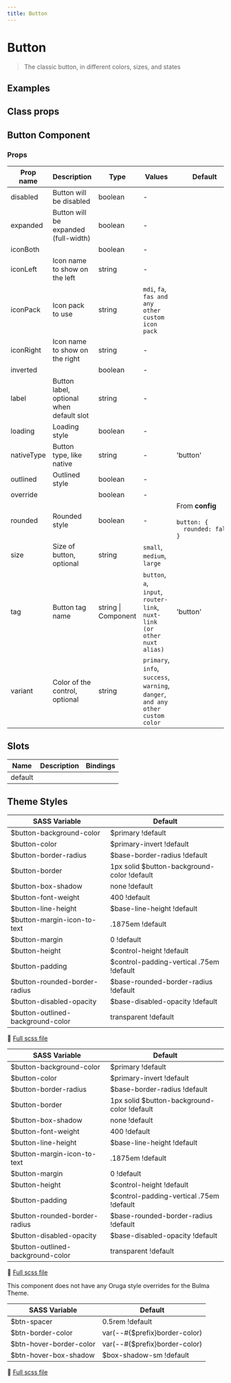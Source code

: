 ```yaml
---
title: Button
---
```


# Button

<div class="vp-doc">

> The classic button, in different colors, sizes, and states

<Carbon />
</div>

<div class="vp-doc">

## Examples

  <example-button />
  
</div>
<div class="vp-doc">

## Class props

<inspector-button-viewer />

</div>

<div class="vp-doc">

## Button Component

### Props

| Prop name  | Description                              | Type                | Values                                                                          | Default                                                                                                                              |
| ---------- | ---------------------------------------- | ------------------- | ------------------------------------------------------------------------------- | ------------------------------------------------------------------------------------------------------------------------------------ |
| disabled   | Button will be disabled                  | boolean             | -                                                                               |                                                                                                                                      |
| expanded   | Button will be expanded (full-width)     | boolean             | -                                                                               |                                                                                                                                      |
| iconBoth   |                                          | boolean             | -                                                                               |                                                                                                                                      |
| iconLeft   | Icon name to show on the left            | string              | -                                                                               |                                                                                                                                      |
| iconPack   | Icon pack to use                         | string              | `mdi`, `fa`, `fas and any other custom icon pack`                               |                                                                                                                                      |
| iconRight  | Icon name to show on the right           | string              | -                                                                               |                                                                                                                                      |
| inverted   |                                          | boolean             | -                                                                               |                                                                                                                                      |
| label      | Button label, optional when default slot | string              | -                                                                               |                                                                                                                                      |
| loading    | Loading style                            | boolean             | -                                                                               |                                                                                                                                      |
| nativeType | Button type, like native                 | string              | -                                                                               | 'button'                                                                                                                             |
| outlined   | Outlined style                           | boolean             | -                                                                               |                                                                                                                                      |
| override   |                                          | boolean             | -                                                                               |                                                                                                                                      |
| rounded    | Rounded style                            | boolean             | -                                                                               | <div>From <b>config</b></div><br><code style='white-space: nowrap; padding: 0;'> button: {<br>&nbsp;&nbsp;rounded: false<br>}</code> |
| size       | Size of button, optional                 | string              | `small`, `medium`, `large`                                                      |                                                                                                                                      |
| tag        | Button tag name                          | string \| Component | `button`, `a`, `input`, `router-link`, `nuxt-link (or other nuxt alias)`        | 'button'                                                                                                                             |
| variant    | Color of the control, optional           | string              | `primary`, `info`, `success`, `warning`, `danger`, `and any other custom color` |                                                                                                                                      |

## Slots

| Name    | Description | Bindings |
| ------- | ----------- | -------- |
| default |             |          |

</div>
<div class="vp-doc">

## Theme Styles

<div class="theme-orugabase">
 
| SASS Variable  | Default |
| -------------- | ------- |
| $button-background-color | $primary !default |
| $button-color | $primary-invert !default |
| $button-border-radius | $base-border-radius !default |
| $button-border | 1px solid $button-background-color !default |
| $button-box-shadow | none !default |
| $button-font-weight | 400 !default |
| $button-line-height | $base-line-height !default |
| $button-margin-icon-to-text | .1875em !default |
| $button-margin | 0 !default |
| $button-height | $control-height !default |
| $button-padding | $control-padding-vertical .75em !default |
| $button-rounded-border-radius | $base-rounded-border-radius !default |
| $button-disabled-opacity | $base-disabled-opacity !default |
| $button-outlined-background-color | transparent !default |

📄 [Full scss file](https://github.com/oruga-ui/oruga/blob/master/packages/oruga/src/scss/components/_button.scss)

</div>

<div class="theme-orugafull">
 
| SASS Variable  | Default |
| -------------- | ------- |
| $button-background-color | $primary !default |
| $button-color | $primary-invert !default |
| $button-border-radius | $base-border-radius !default |
| $button-border | 1px solid $button-background-color !default |
| $button-box-shadow | none !default |
| $button-font-weight | 400 !default |
| $button-line-height | $base-line-height !default |
| $button-margin-icon-to-text | .1875em !default |
| $button-margin | 0 !default |
| $button-height | $control-height !default |
| $button-padding | $control-padding-vertical .75em !default |
| $button-rounded-border-radius | $base-rounded-border-radius !default |
| $button-disabled-opacity | $base-disabled-opacity !default |
| $button-outlined-background-color | transparent !default |

📄 [Full scss file](https://github.com/oruga-ui/oruga/blob/master/packages/oruga/src/scss/components/_button.scss)

</div>

<div class="theme-bulma">

<p> This component does not have any Oruga style overrides for the Bulma Theme. </p>
      
</div>

<div class="theme-bootstrap">
 
| SASS Variable  | Default |
| -------------- | ------- |
| $btn-spacer | 0.5rem !default |
| $btn-border-color | var(--#{$prefix}border-color) |
| $btn-hover-border-color | var(--#{$prefix}border-color) |
| $btn-hover-box-shadow | $box-shadow-sm !default |

📄 [Full scss file](https://github.com/oruga-ui/theme-bootstrap/tree/main/src/assets/scss/components/_button.scss)

</div>

</div>
